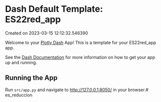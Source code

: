 # Dash Default Template: ES22red_app

Created on 2023-03-15 12:12:32.546390

Welcome to your [Plotly Dash](https://plotly.com/dash/) App! This is a template for your ES22red_app app.

See the [Dash Documentation](https://dash.plotly.com/introduction) for more information on how to get your app up and running.

## Running the App

Run `src/app.py` and navigate to http://127.0.0.1:8050/ in your browser.#   e s _ r e d u c c i o n  
 